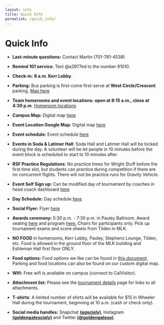 ```yaml
---
layout: info
title: Quick Info
permalink: /quick_info/
---
```


# Quick Info

- **Last-minute questions:** Contact Martin (701-781-4538)

- **Remind 101 service**: Text @a3977ed to the number 81010.

- **Check-in:** **8 a.m. Kerr Lobby**. 

- **Parking:** Bus parking is first-come first-serve at **West Circle/Crescent** parking. [Map here](/doc/parking_map.pdf)

- **Team homerooms and event locations:** **open at 8:15 a.m., close at 4:30 p.m**. [Homeroom locations](/doc/maps_2020.pdf) 

- **Campus Map:** Digital map [here]( https://tinyurl.com/ggso20-map)

- **Event Location Google Map:** Digital map [here](https://statescioly.org/golden-gate/Map/EventMap?mId=98552995578380921)

- **Event schedule:** Event schedule [here](/doc/event_schedule.pdf) 

- **Events in Soda & Latimer Hall**: Soda Hall and Latimer Hall will be locked during the day. A volunteer will be let people in 10 minutes before the event block is scheduled to start to 10 minutes after.

- **RSF Practice Regulations**: No practice times for Wright Stuff before the first time slot, but students can practice during competition if there are no concurrent flights. There will not be practice runs for Gravity Vehicle.

- **Event Self Sign up:** Can be modified day of tournament by coaches in head coach dashboard [here](https://statescioly.org/golden-gate)

- **Day Schedule:** Day schedule [here](/doc/day_schedule.pdf) 

- **Social Flyer:** Flyer [here](/doc/social_flyer.pdf) 

- **Awards ceremony:** 5:30 p.m. - 7:30 p.m. in Pauley Ballroom. Award seating [here](/doc/awards_seating_2020.png) and program [here.](/doc/awards_program.pdf) Chairs for participants only. Pick up tournament exams and score sheets from Tilden in MLK.

- **NO FOOD** in homerooms, Kerr Lobby, Pauley, Stephens Lounge, Tilden, etc. Food is allowed in the ground floor of the MLK building and Eshleman Hall first floor ONLY.

- **Food options:** Food options we like can be found in [this document](/doc/food_options.pdf). Parking and food locations can also be found on our custom digital map. 

- **Wifi:** Free wifi is available on campus (connect to CalVisitor).

- **Attachment list:** Please see the [tournament details](/details/) page for links to all attachments.

- **T-shirts**: A limited number of shirts will be available for $15 in Wheeler Hall during the tournament, beginning at 10 a.m. (cash or check only).

- **Social media handles:** Snapchat **[(ggscioly)](https://snapchat.com/add/ggscioly)**, Instagram **[(goldengatescioly)](https://www.instagram.com/goldengatescioly/)** and Twitter **[(@goldengateso)](https://twitter.com/goldengateso)**. 